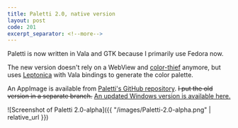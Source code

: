 ```yaml
---
title: Paletti 2.0, native version
layout: post
code: 201
excerpt_separator: <!--more-->
---
```


Paletti is now written in Vala and GTK because I primarily use Fedora now. <!--read-more-->

<!--more-->

The new version doesn't rely on a WebView and [color-thief](https://lokeshdhakar.com/projects/color-thief/) anymore, but uses [Leptonica](http://leptonica.org/) with Vala bindings to generate the color palette.

An AppImage is available from [Paletti's GitHub repository](https://github.com/Eroica/Paletti). <del>I put the old version in a separate branch.</del> <ins><a href="https://github.com/Eroica/Paletti">An updated Windows version is available here</a>.</ins>

![Screenshot of Paletti 2.0-alpha]({{ "/images/Paletti-2.0-alpha.png" | relative_url }})
